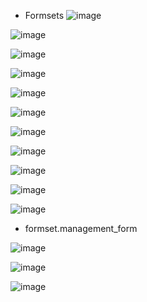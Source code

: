 * Formsets
  ![image](https://github.com/user-attachments/assets/6084e95a-7870-42c3-80dc-268b3325c1c8)

![image](https://github.com/user-attachments/assets/55dbde1a-3d3a-4a65-aef2-7ddff165f688)

![image](https://github.com/user-attachments/assets/cb81c540-6fa2-4001-b081-e05b20869dc8)

![image](https://github.com/user-attachments/assets/bd479072-0ce7-45a8-8483-8741b8a0342e)

![image](https://github.com/user-attachments/assets/f25c9dcd-f923-4ec7-8b8a-1259d5a492b8)

![image](https://github.com/user-attachments/assets/3f48288a-41ee-4c90-9d5d-79c006df90ce)

![image](https://github.com/user-attachments/assets/4fa75c62-bb72-48f7-9006-634e06811259)

![image](https://github.com/user-attachments/assets/90ed9c1a-9116-412c-9baa-733345c73ba3)

![image](https://github.com/user-attachments/assets/f279773d-43c6-4adb-8d11-7733055f5c74)

![image](https://github.com/user-attachments/assets/b5315815-f6ac-402e-8656-dd1ae3dd74cf)

![image](https://github.com/user-attachments/assets/b94bb347-6ad2-4b48-8c4c-7d9efbb5a0be)

- formset.management_form

![image](https://github.com/user-attachments/assets/0168d091-7010-45c1-9e2d-d880f8fa4f64)

![image](https://github.com/user-attachments/assets/c3610182-5a24-43d3-b7ef-4e254ef3120b)

![image](https://github.com/user-attachments/assets/11353328-11be-45cf-868e-d2d968fa37ed)
